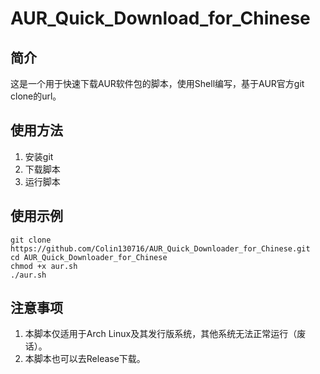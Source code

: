 # AUR_Quick_Download_for_Chinese

## 简介
这是一个用于快速下载AUR软件包的脚本，使用Shell编写，基于AUR官方git clone的url。

## 使用方法
1. 安装git
2. 下载脚本
3. 运行脚本

## 使用示例
```shell
git clone https://github.com/Colin130716/AUR_Quick_Downloader_for_Chinese.git
cd AUR_Quick_Downloader_for_Chinese
chmod +x aur.sh
./aur.sh
```
## 注意事项
1. 本脚本仅适用于Arch Linux及其发行版系统，其他系统无法正常运行（废话）。
2. 本脚本也可以去Release下载。
